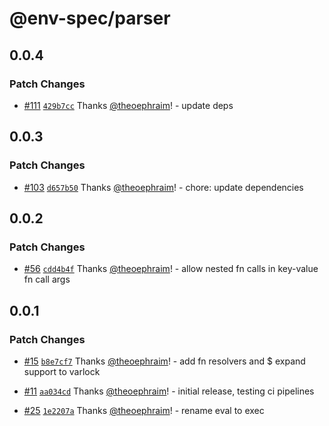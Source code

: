 # @env-spec/parser

## 0.0.4

### Patch Changes

- [#111](https://github.com/dmno-dev/varlock/pull/111) [`429b7cc`](https://github.com/dmno-dev/varlock/commit/429b7ccf084f9d7630f31e0fcb9e5366c1c199a4) Thanks [@theoephraim](https://github.com/theoephraim)! - update deps

## 0.0.3

### Patch Changes

- [#103](https://github.com/dmno-dev/varlock/pull/103) [`d657b50`](https://github.com/dmno-dev/varlock/commit/d657b501013ce88ac65cb523ca8d61cb4f941a1f) Thanks [@theoephraim](https://github.com/theoephraim)! - chore: update dependencies

## 0.0.2

### Patch Changes

- [#56](https://github.com/dmno-dev/varlock/pull/56) [`cdd4b4f`](https://github.com/dmno-dev/varlock/commit/cdd4b4f1d11d696a6b71cbbb8c7500e64d16e0b8) Thanks [@theoephraim](https://github.com/theoephraim)! - allow nested fn calls in key-value fn call args

## 0.0.1

### Patch Changes

- [#15](https://github.com/dmno-dev/varlock/pull/15) [`b8e7cf7`](https://github.com/dmno-dev/varlock/commit/b8e7cf7a553c20d2777de6b06a6b6ca73f7afa9c) Thanks [@theoephraim](https://github.com/theoephraim)! - add fn resolvers and $ expand support to varlock

- [#11](https://github.com/dmno-dev/varlock/pull/11) [`aa034cd`](https://github.com/dmno-dev/varlock/commit/aa034cddfca7e21395e6627e063a9f6b78961dde) Thanks [@theoephraim](https://github.com/theoephraim)! - initial release, testing ci pipelines

- [#25](https://github.com/dmno-dev/varlock/pull/25) [`1e2207a`](https://github.com/dmno-dev/varlock/commit/1e2207a5df902619151da97b2bcd37e4f4fb24e4) Thanks [@theoephraim](https://github.com/theoephraim)! - rename eval to exec
